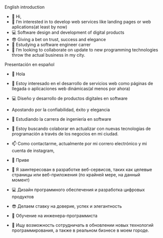 English introduction
- 👋 Hi, 
- 👀 I’m interested in to develop web services like landing pages or web aplications(at least by now)
- 💻 Software design and development of digital products
- 😎 Giving a bet on trust, success and elegance
- 🌱 Estudying a software engineer carrer 
- 💞️ I’m looking to collaborate on update to new programming technologies throw the actual business in my city.


Presentación en español
- 👋 Hola
- 👀 Estoy interesado en el desarrollo de servicios web como páginas de llegada o aplicaciones web dinámicas(al menos por ahora)
- 💻 Diseño y desarrollo de productos digitales en software
- Apostando por la confiabilidad, éxito y elegancia
- 🌱 Estudiando la carrera de ingeniería en software
- 💞️ Estoy buscando colaborar en actualizar con nuevas tecnologias de programación a través de los negocios en mi ciudad.
- 📫 Como contactarme, actualmente por mi correro electrónico y mi cuenta de instagram,  

- 👋 Приве
- 👀 Я заинтересован в разработке веб-сервисов, таких как целевые страницы или веб-приложения (по крайней мере, на данный момент)
- 💻 Дизайн программного обеспечения и разработка цифровых продуктов
- 😎 Делаем ставку на доверие, успех и элегантность
- 🌱 Обучение на инженера-программиста
- 💞️ Ищу возможность сотрудничать в обновлении новых технологий программирования, а также в реальном бизнесе в моем городе.

